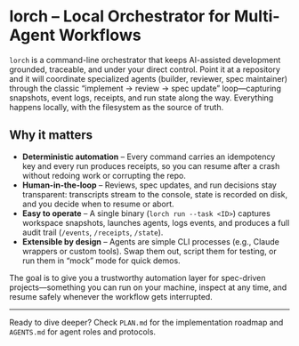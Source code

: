 # lorch – Local Orchestrator for Multi-Agent Workflows

`lorch` is a command-line orchestrator that keeps AI-assisted development grounded, traceable, and under your direct control. Point it at a repository and it will coordinate specialized agents (builder, reviewer, spec maintainer) through the classic “implement → review → spec update” loop—capturing snapshots, event logs, receipts, and run state along the way. Everything happens locally, with the filesystem as the source of truth.

## Why it matters

- **Deterministic automation** – Every command carries an idempotency key and every run produces receipts, so you can resume after a crash without redoing work or corrupting the repo.
- **Human-in-the-loop** – Reviews, spec updates, and run decisions stay transparent: transcripts stream to the console, state is recorded on disk, and you decide when to resume or abort.
- **Easy to operate** – A single binary (`lorch run --task <ID>`) captures workspace snapshots, launches agents, logs events, and produces a full audit trail (`/events`, `/receipts`, `/state`).
- **Extensible by design** – Agents are simple CLI processes (e.g., Claude wrappers or custom tools). Swap them out, script them for testing, or run them in “mock” mode for quick demos.

The goal is to give you a trustworthy automation layer for spec-driven projects—something you can run on your machine, inspect at any time, and resume safely whenever the workflow gets interrupted.

---
Ready to dive deeper? Check `PLAN.md` for the implementation roadmap and `AGENTS.md` for agent roles and protocols.
